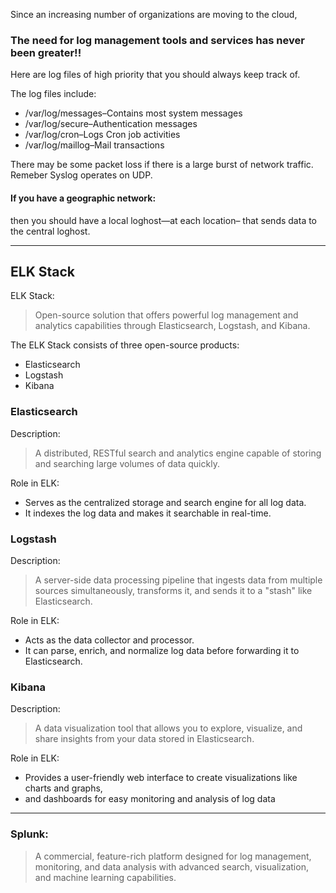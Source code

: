 Since an increasing number of organizations are moving to the cloud,
### The need for log management tools and services has never been greater!!

Here are log files of high priority that you should always keep track of.

The log files include:

 - /var/log/messages–Contains most system messages
 - /var/log/secure–Authentication messages
 - /var/log/cron–Logs Cron job activities
 - /var/log/maillog–Mail transactions

There may be some packet loss if there is a large burst of network traffic.
Remeber Syslog operates on UDP.

#### If you have a geographic network:
then you should have a local loghost—at each location– that sends data to the central loghost.

---

## ELK Stack
ELK Stack:
> Open-source solution that offers powerful log management and analytics capabilities through
> Elasticsearch, Logstash, and Kibana.

The ELK Stack consists of three open-source products:
- Elasticsearch
- Logstash
- Kibana

### Elasticsearch
Description:
> A distributed, RESTful search and analytics engine
> capable of storing and searching large volumes of data quickly.

Role in ELK:
- Serves as the centralized storage and search engine for all log data.
- It indexes the log data and makes it searchable in real-time.

### Logstash
Description:
> A server-side data processing pipeline that ingests data from multiple sources simultaneously,
> transforms it, and sends it to a "stash" like Elasticsearch.

Role in ELK:
- Acts as the data collector and processor.
- It can parse, enrich, and normalize log data before forwarding it to Elasticsearch.

### Kibana
Description:
> A data visualization tool that allows you to explore, visualize,
> and share insights from your data stored in Elasticsearch.

Role in ELK:
- Provides a user-friendly web interface to create visualizations like charts and graphs,
- and dashboards for easy monitoring and analysis of log data

---

### Splunk:
> A commercial, feature-rich platform designed for log management,
> monitoring, and data analysis with advanced search, visualization,
> and machine learning capabilities.
